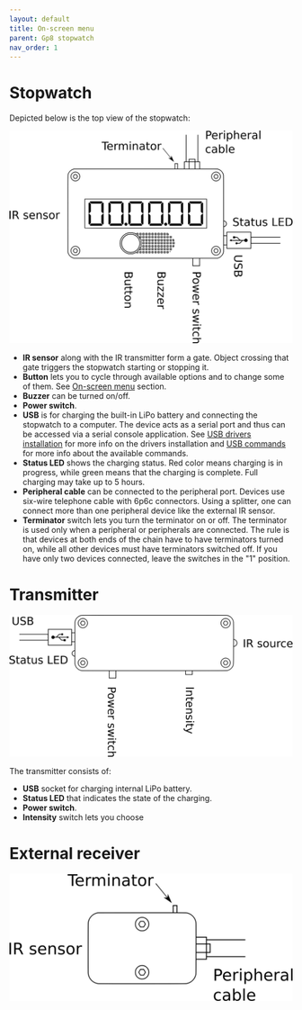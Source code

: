 ```yaml
---
layout: default
title: On-screen menu
parent: Gp8 stopwatch
nav_order: 1
---
```

# Stopwatch
Depicted below is the top view of the stopwatch:

![Receiver](receiver.png)

* **IR sensor** along with the IR transmitter form a gate. Object crossing that gate triggers the stopwatch starting or stopping it. 
* **Button** lets you to cycle through available options and to change some of them. See [On-screen menu](screen-menu.html) section.
* **Buzzer** can be turned on/off.
* **Power switch**.
* **USB** is for charging the built-in LiPo battery and connecting the stopwatch to a computer. The device acts as a serial port and thus can be accessed via a serial console application. See [USB drivers installation](usb-drivers.html) for more info on the drivers installation and [USB commands](usb-commands.html) for more info about the available commands.
* **Status LED** shows the charging status. Red color means charging is in progress, while green means that the charging is complete. Full charging may take up to 5 hours.
* **Peripheral cable** can be connected to the peripheral port. Devices use six-wire telephone cable with 6p6c connectors. Using a splitter, one can connect more than one peripheral device like the external IR sensor.
* **Terminator** switch lets you turn the terminator on or off. The terminator is used only when a peripheral or peripherals are connected. The rule is that devices at both ends of the chain have to have terminators turned on, while all other devices must have terminators switched off. If you have only two devices connected, leave the switches in the "1" position.

# Transmitter

![TX](transmitter1.png)

The transmitter consists of:
* **USB** socket for charging internal LiPo battery.
* **Status LED** that indicates the state of the charging.
* **Power switch**.
* **Intensity** switch lets you choose 

# External receiver

![Micro](micro.png)